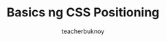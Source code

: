 ---
title: Basics ng CSS Positioning
permalink: /videos/css-positioning/
banner:
  title: "Positioning"
  subtitle: CSS
description: Isang short intro sa iba't ibang positioning types ng CSS.
author: teacherbuknoy
video:
  provider: bunny
  lang: fil
  embedCode: 42fe08ea-a000-451d-9792-c35aa55842c6
cover:
  folder: position
  filename: cover.png
  sizes: [300, 600, 900, 1200, 1440, 1920]
  formats: ['png', 'webp', 'avif']
  width: 1080
  height: 1920
tags:
  - css
type: short
---